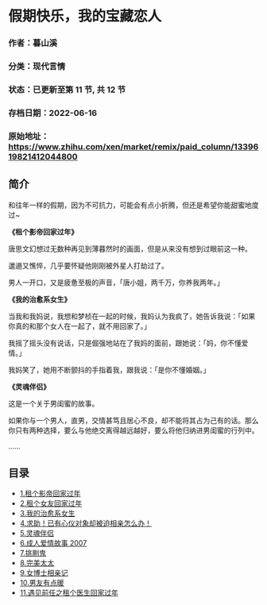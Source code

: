 # 假期快乐，我的宝藏恋人

### 作者：暮山溪

### 分类：现代言情

### 状态：已更新至第 11 节, 共 12 节

### 存档日期：2022-06-16

### 原始地址：https://www.zhihu.com/xen/market/remix/paid_column/1339619821412044800


## 简介
和往年一样的假期，因为不可抗力，可能会有点小折腾，但还是希望你能甜蜜地度过~ 


**《租个影帝回家过年》**


唐思文幻想过无数种再见到薄暮然时的画面，但是从来没有想到过眼前这一种。


邋遢又憔悴，几乎要怀疑他刚刚被外星人打劫过了。


男人一开口，又是疲惫至极的声音，「唐小姐，两千万，你养我两年。」


  



**《我的治愈系女生》**


当我和我妈说，我想和梦桢在一起的时候，我妈认为我疯了，她告诉我说：「如果你真的和那个女人在一起了，就不用回家了。」


我摇了摇头没有说话，只是倔强地站在了我妈的面前，跟她说：「妈，你不懂爱情。」


我妈笑了，她用不断颤抖的手指着我，跟我说：「是你不懂婚姻。」


  



**《灵魂伴侣》**


这是一个关于男闺蜜的故事。


如果你与一个男人，直男，交情甚笃且居心不良，却不能将其占为己有的话。那么你只有两种选择，要么与他绝交离得越远越好，要么将他归纳进男闺蜜的行列中。


......




## 目录
- [1.租个影帝回家过年](1.租个影帝回家过年.md)<!-- 2021-02-02 10:36 -->
- [2.租个女友回家过年](2.租个女友回家过年.md)<!-- 2021-02-02 02:43 -->
- [3.我的治愈系女生](3.我的治愈系女生.md)<!-- 2021-02-01 09:08 -->
- [4.求助！已有心仪对象却被迫相亲怎么办！](4.求助！已有心仪对象却被迫相亲怎么办！.md)<!-- 2021-02-05 03:28 -->
- [5.灵魂伴侣](5.灵魂伴侣.md)<!-- 2021-02-01 09:43 -->
- [6.成人爱情故事 2007](6.成人爱情故事%202007.md)<!-- 2021-02-01 09:14 -->
- [7.挑剔鬼](7.挑剔鬼.md)<!-- 2021-02-05 07:43 -->
- [8.完美太太](8.完美太太.md)<!-- 2021-02-01 09:14 -->
- [9.女博士相亲记](9.女博士相亲记.md)<!-- 2021-02-02 02:49 -->
- [10.男友有点暖](10.男友有点暖.md)<!-- 2021-02-05 03:13 -->
- [11.遇见前任之租个医生回家过年](11.遇见前任之租个医生回家过年.md)<!-- 2021-02-05 03:27 -->